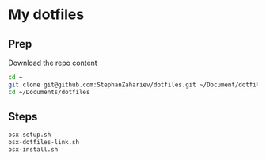 # My dotfiles

## Prep

Download the repo content

```sh
cd ~
git clone git@github.com:StephanZahariev/dotfiles.git ~/Document/dotfiles
cd ~/Documents/dotfiles
```

## Steps

```sh
osx-setup.sh
osx-dotfiles-link.sh
osx-install.sh
```
